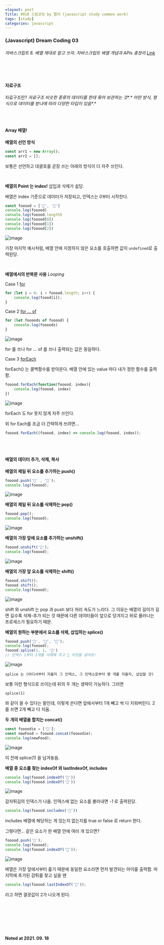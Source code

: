 ```yaml
---
=layout: post
Title: 0918 드림코딩 by 엘리 (javascript study common work)
tags: [study]
categories: javascript
---
```


### (Javascript) Dream Coding 03

###### 자바스크립트 8. 배열 제대로 알고 쓰자. 자바스크립트 배열 개념과 APIs 총정리 <a href="https://youtu.be/yOdAVDuHUKQ">Link</a>

<br />

<br />

#### 자료구조 

자료구조란? _자료구조 비슷한 종류의 데이터를 한데 묶어 보관하는 *것**.* 어떤 방식, 형식으로 데이터를 받냐에 따라 다양한 타입이 있음*.*_

<br />

<br />

#### Array 배열!

**배열의 선언 방식**

```javascript
const arr1 = new Array();
const arr2 = [];
```

보통은 선언하고 대괄호를 곧장 쓰는 아래의 방식이 더 자주 쓰인다.

<br />

**배열의 Point 는 index!** 삽입과 삭제가 쉽당.

배열은 index 기준으로 데이터가 저장되고, 인덱스는 0부터 시작한다. 

```javascript
const fooood = ['🍔', '🍟']
console.log(fooood)
console.log(fooood.length)
console.log(fooood[0])
console.log(fooood[1])
console.log(fooood[2])
```

![image](https://user-images.githubusercontent.com/89691274/133867346-7c827ee5-121c-4674-9411-e2413b81eb17.png)

가장 마지막 예시처럼, 배열 안에 지정하지 않은 요소를 호출하면 값이 `undefined`로 출력된당.

<br />

**배열에서의 반복문 사용** _Looping_

Case 1 <u>for</u>

```javascript
for (let i = 0; i < fooood.length; i++) {
    console.log(foood[i]);
}
```

Case 2 <u>for ... of</u>

```javascript
for (let foooods of fooood) {
    console.log(foooods)
}
```

![image](https://user-images.githubusercontent.com/89691274/133867440-60f45116-549f-43ca-a203-5a039704aa14.png)

for 를 쓰나 for ... of 를 쓰나 출력되는 값은 동일하다.



Case 3 <u>forEach</u>

forEach() 는 콜백함수를 받아온다. 배열 안에 있는 value 마다 내가 정한 함수를 출력함.

```javascript
fooood.forEach(function(fooood, index){
    console.log(fooood, index)
})
```

![image](https://user-images.githubusercontent.com/89691274/133867466-c7ebba98-5797-455a-bde4-301c1fea6750.png)

forEach 도 for 못지 않게 자주 쓰인다. 

위 for Each를 조금 더 간략하게 쓰려면...

```javascript
fooood.forEach((fooood, index) => console.log(fooood, index));
```

<br />

<br />

#### 배열의 데이터 추가, 삭제, 복사

**배열의 제일 뒤 요소를 추가하는 push()**

```javascript
fooood.push('🍿' , '🍗');
console.log(fooood);
```

![image](https://user-images.githubusercontent.com/89691274/133867578-39b5a91e-643a-47bc-a0ee-830bad32f74a.png)

**배열의 제일 뒤 요소를 삭제하는 pop()**

```javascript
fooood.pop();
console.log(fooood);
```

![image](https://user-images.githubusercontent.com/89691274/133867593-d210745e-c0ea-4156-9297-35d4dbd1ee6c.png)

**배열의 가장 앞에 요소를 추가하는 unshift()**

```javascript
fooood.unshift('🍖');
console.log(fooood);
```

![image](https://user-images.githubusercontent.com/89691274/133867620-07bdce7f-52d3-4af5-8606-93c62b31b1e7.png)

**배열의 가장 앞 요소를 삭제하는 shift()**

```javascript
fooood.shift();
fooood.shift();
console.log(fooood);
```

![image](https://user-images.githubusercontent.com/89691274/133867624-12afda9b-80e6-4e74-b530-ded5b952cfcb.png)

shift 와 unshift 는 pop 과 push 보다 처리 속도가 느리다. 그 이유는 배열의 길이가 길면 길수록 삭제-추가 되는 것 때문에 다른 데이터들이 앞으로 당겨지고 뒤로 물러나는 프로세스가 필요하기 때문.

**배열의 원하는 부분에서 요소를 삭제, 삽입하는 splice()**

```javascript
fooood.push('🍠', '🍤', '🥨');
console.log(fooood);
fooood.splice(1, 1, '🍛')
// 인덱스 1부터 1개를 삭제해 주고 🍛 이것을 넣어죠! 
```

![image](https://user-images.githubusercontent.com/89691274/133867671-c670bd8c-39d6-4c25-8d3a-48563f42a0d9.png)

`splice 는 (어디서부터 지울지 그 인덱스, 그 인덱스로부터 몇 개를 지울지, 삽입할 것) `

보통 이런 형식으로 쓰이는데 뒤의 두 개는 생략이 가능하다. 그러면

`splice(1)`

와 같이 쓸 수 있다는 말인데, 이렇게 쓴다면 앞에서부터 1개 빼고 싹 다 지워버린다. 2 를 쓰면 2개 빼고 다 지움.

**두 개의 배열을 합치는 concat()**

```javascript
const foooodie = ['🥓'];
const newFood = fooood.concat(foooodie);
console.log(newFood);
```

![image](https://user-images.githubusercontent.com/89691274/133867754-485ea4d4-6393-4f8d-9795-2091f296c5d9.png)

이 전에 splice(1) 을 남겨놓음. 

**배열 중 요소를 찾는 indexOf 와 lastIndexOf, includes**

```javascript
console.log(fooood.indexOf('🍟'))
console.log(fooood.indexOf('🥚'))
```

![image](https://user-images.githubusercontent.com/89691274/133867773-483db83b-dd36-415b-afa6-f289e1402b32.png)

감자튀김의 인덱스가 나옴. 인덱스에 없는 요소를 불러내면 *-1* 로 출력된당.

```javascript
console.log(fooood.includes('🥚'))
```

includes 배열에 해당하는 게 있는지 없는지를 true or false 로 return 한다.

그렇다면... 같은 요소가 한 배열 안에 여러 개 있으면?

```javascript
fooood.push('🍟');
console.log(fooood);
console.log(fooood.indexOf('🍟'));
```

![image](https://user-images.githubusercontent.com/89691274/133867804-83596e2a-8cae-4ee4-9872-f0f495f8ef51.png)

배열은 가장 앞에서부터 훑기 때문에 동일한 요소라면 먼저 발견되는 아이를 출력함. 마지막에 추가된 감튀를 찾고 싶을 땐

```javascript
console.log(fooood.lastIndexOf('🍟'));
```

라고 하면 결괏값이 2가 나오게 된다.

<br />

<br /><br />

<br />

__Noted at 2021. 09. 18__